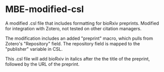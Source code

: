# MBE-modified-csl
A modified .csl file that includes formatting for bioRxiv preprints. 
Modified for integration with Zotero, not tested on other citation managers. 

The modification includes an added "preprint" macro, which pulls from Zotero's "Repository" field. The repository field is mapped to the "publisher" variable in CSL.  

This .csl file will add bioRxiv in italics after the the title of the preprint, followed by the URL of the preprint. 
